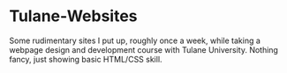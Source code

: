 Tulane-Websites
===============

Some rudimentary sites I put up, roughly once a week, while taking a webpage design and development course with Tulane University. Nothing fancy, just showing basic HTML/CSS skill.
